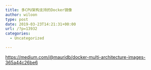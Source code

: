 ```yaml
---
title: 多CPU架构支持的Docker镜像
author: wiloon
type: post
date: 2019-03-23T14:21:31+00:00
url: /?p=13932
categories:
  - Uncategorized

---
```

https://medium.com/@mauridb/docker-multi-architecture-images-365a44c26be6